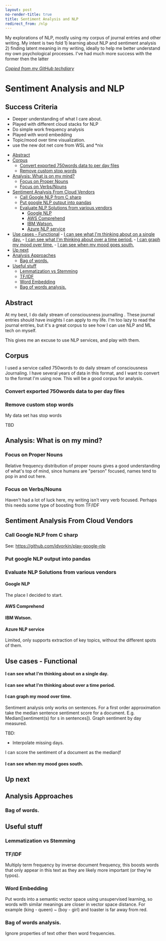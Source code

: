 ```yaml
---
layout: post
no-render-title: true
title: Sentiment Analysis and NLP
redirect_from: /nlp
---
```


My explorations of NLP, mostly using my corpus of journal entries and other writing. My intent is two fold 1) learning about NLP and sentiment analysis 2) finding latent meaning in my writing, ideally to help me better understand my own psychological processes. I've had much more success with the former then the latter

_[Copied from my GitHub techdiary](https://github.com/idvorkin/techdiary/blob/master/sentiment_analysis.md)_

# Sentiment Analysis and NLP

## Success Criteria

- Deeper understanding of what I care about.
- Played with different cloud stacks for NLP
- Do simple work frequency analysis
- Played with word embedding
- Topic/mood over time visualization.
- use the new dot net core from WSL and \*nix

<!-- prettier-ignore-start -->
<!-- vim-markdown-toc GFM -->

- [Abstract](#abstract)
- [Corpus](#corpus)
    - [Convert exported 750words data to per day files](#convert-exported-750words-data-to-per-day-files)
    - [Remove custom stop words](#remove-custom-stop-words)
- [Analysis: What is on my mind?](#analysis-what-is-on-my-mind)
    - [Focus on Proper Nouns](#focus-on-proper-nouns)
    - [Focus on Verbs/Nouns](#focus-on-verbsnouns)
- [Sentiment Analysis From Cloud Vendors](#sentiment-analysis-from-cloud-vendors)
    - [Call Google NLP from C sharp](#call-google-nlp-from-c-sharp)
    - [Put google NLP output into pandas](#put-google-nlp-output-into-pandas)
    - [Evaluate NLP Solutions from various vendors](#evaluate-nlp-solutions-from-various-vendors)
        - [Google NLP](#google-nlp)
        - [AWS Comprehend](#aws-comprehend)
        - [IBM Watson.](#ibm-watson)
        - [Azure NLP service](#azure-nlp-service)
- [Use cases - Functional](#use-cases---functional)
        - [I can see what I'm thinking about on a single day.](#i-can-see-what-im-thinking-about-on-a-single-day)
        - [I can see what I'm thinking about over a time period.](#i-can-see-what-im-thinking-about-over-a-time-period)
        - [I can graph my mood over time.](#i-can-graph-my-mood-over-time)
        - [I can see when my mood goes south.](#i-can-see-when-my-mood-goes-south)
- [Up next](#up-next)
- [Analysis Approaches](#analysis-approaches)
    - [Bag of words.](#bag-of-words)
- [Useful stuff](#useful-stuff)
    - [Lemmatization vs Stemming](#lemmatization-vs-stemming)
    - [TF/IDF](#tfidf)
    - [Word Embedding](#word-embedding)
    - [Bag of words analysis.](#bag-of-words-analysis)

<!-- vim-markdown-toc -->
<!-- prettier-ignore-end -->

## Abstract

At my best, I do daily stream of consciousness journalling . These journal entries should have insights I can apply to my life. I'm too lazy to read the journal entries, but it's a great corpus to see how I can use NLP and ML tech on myself.

This gives me an excuse to use NLP services, and play with them.

## Corpus

I used a service called 750words to do daily stream of consciousness Journaling. I have several years of data in this format, and I want to convert to the format I'm using now. This will be a good corpus for analysis.

### Convert exported 750words data to per day files

### Remove custom stop words

My data set has stop words

TBD

## Analysis: What is on my mind?

### Focus on Proper Nouns

Relative frequency distribution of proper nouns gives a good understanding of what's top of mind, since humans are "person" focused, names tend to pop in and out here.

### Focus on Verbs/Nouns

Haven't had a lot of luck here, my writing isn't very verb focused. Perhaps this needs some type of boosting from TF/IDF

## Sentiment Analysis From Cloud Vendors

### Call Google NLP from C sharp

See: https://github.com/idvorkin/play-google-nlp

### Put google NLP output into pandas

### Evaluate NLP Solutions from various vendors

#### Google NLP

The place I decided to start.

#### AWS Comprehend

#### IBM Watson.

#### Azure NLP service

Limited, only supports extraction of key topics, without the different spots of them.

## Use cases - Functional

#### I can see what I'm thinking about on a single day.

#### I can see what I'm thinking about over a time period.

#### I can graph my mood over time.

Sentiment analysis only works on sentences. For a first order approximation take the median sentence sentiment score for a document. E.g. Median([sentiment(s) for s in sentences]). Graph sentiment by day measured.

TBD:

- Interpolate missing days.

I can score the sentiment of a document as the median(f

#### I can see when my mood goes south.

## Up next

## Analysis Approaches

### Bag of words.

## Useful stuff

### Lemmatization vs Stemming

### TF/IDF

Multiply term frequency by inverse document frequency, this boosts words that only appear in this text as they are likely more important (or they're typos).

### Word Embedding

Put words into a semantic vector space using unsupervised learning, so words with similar meanings are closer in vector space distance. For example (king - queen) ~ (boy - girl) and toaster is far away from red.

### Bag of words analysis.

Ignore properties of text other then word frequencies.
